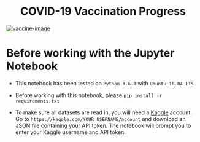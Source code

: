 # <center>COVID-19 Vaccination Progress</center>

<!-- <img src="https://www.gannett-cdn.com/presto/2020/03/07/USAT/97bc2b03-be50-4814-9389-9b5e52e3045b-promo-art.png?crop=5658,3183,x794,y621&width=1200"> -->

<a href="https://imgbb.com/"><img src="https://i.ibb.co/PND8kpp/vaccine-image.png" alt="vaccine-image" border="0"></a>

# Before working with the Jupyter Notebook

- This notebook has been tested on ```Python 3.6.8``` with ```Ubuntu 18.04 LTS```

- Before working with this notebook, please ```pip install -r requirements.txt```

- To make sure all datasets are read in, you will need a [Kaggle](https://www.kaggle.com) account. Go to ```https://kaggle.com/YOUR_USERNAME/account``` and download an JSON file containing your API token. The notebook will prompt you to enter your Kaggle username and API token.
